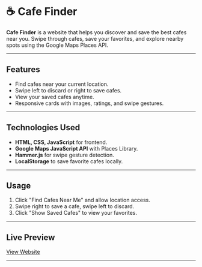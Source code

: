 # ☕️ Cafe Finder 

**Cafe Finder** is a website that helps you discover and save the best cafes near you. Swipe through cafes, save your favorites, and explore nearby spots using the Google Maps Places API.

---

## Features

- Find cafes near your current location.  
- Swipe left to discard or right to save cafes.  
- View your saved cafes anytime.  
- Responsive cards with images, ratings, and swipe gestures.  

---

## Technologies Used

- **HTML, CSS, JavaScript** for frontend.  
- **Google Maps JavaScript API** with Places Library.  
- **Hammer.js** for swipe gesture detection.  
- **LocalStorage** to save favorite cafes locally.

---

## Usage
1. Click "Find Cafes Near Me" and allow location access.
2. Swipe right to save a cafe, swipe left to discard.
3. Click "Show Saved Cafes" to view your favorites.

---

## Live Preview  
[View Website](https://cafe-finder-seven.vercel.app)  

---

